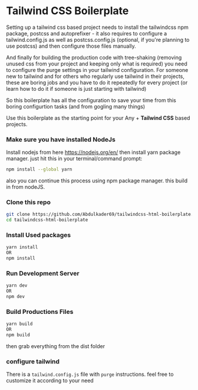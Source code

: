 # Tailwind CSS Boilerplate


Setting up a tailwind css based project needs to install the tailwindcss npm package, postcss and autoprefixer - it also requires to configure a tailwind.config.js as well as postcss.config.js (optional, if you're planning to use postcss) and then configure those files manually.

And finally for building the production code with tree-shaking (removing unused css from your project and keeping only what is required) you need to configure the purge settings in your tailwind configuration. For someone new to tailwind and for others who regularly use tailwind in their projects, these are boring jobs and you have to do it repeatedly for every project (or learn how to do it if someone is just starting with tailwind)

So this boilerplate has all the configuration to save your time from this boring configurtion tasks (and from gogling many things)

Use this boilerplate as the starting point for your Any + **Tailwind CSS** based projects.

### Make sure you have installed NodeJs
Install nodejs from here https://nodejs.org/en/
then install yarn package manager. just hit this in your terminal/command prompt:
```sh
npm install --global yarn
```
also you can continue this process using npm package manager. this build in from nodeJS.  

### Clone this repo
```sh
git clone https://github.com/Abdulkader69/tailwindcss-html-boilerplate.git
cd tailwindcss-html-boilerplate
```

### Install Used packages
```sh
yarn install
OR
npm install
```

### Run Development Server
```sh
yarn dev
OR
npm dev
```

### Build Productions Files
```sh
yarn build
OR
npm build
```

then grab everything from the dist folder

### configure tailwind
There is a `tailwind.config.js` file with `purge` instructions. feel free to customize it according to your need